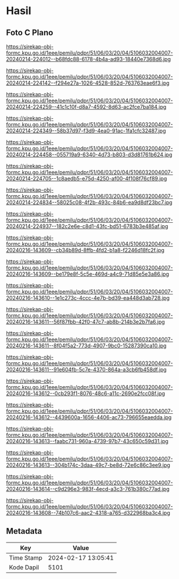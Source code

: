 # Hasil

## Foto C Plano

https://sirekap-obj-formc.kpu.go.id/1eee/pemilu/pdpr/51/06/03/20/04/5106032004007-20240214-224012--b68fdc88-6178-4b4a-ad93-18440e7368d6.jpg

https://sirekap-obj-formc.kpu.go.id/1eee/pemilu/pdpr/51/06/03/20/04/5106032004007-20240214-224142--f294e27a-1026-4528-852d-763763eae6f3.jpg

https://sirekap-obj-formc.kpu.go.id/1eee/pemilu/pdpr/51/06/03/20/04/5106032004007-20240214-224259--41c1c10f-d8a7-4592-8d63-ac2fce7ba184.jpg

https://sirekap-obj-formc.kpu.go.id/1eee/pemilu/pdpr/51/06/03/20/04/5106032004007-20240214-224349--58b37d97-f3d9-4ea0-91ac-1fa1cfc32487.jpg

https://sirekap-obj-formc.kpu.go.id/1eee/pemilu/pdpr/51/06/03/20/04/5106032004007-20240214-224458--055719a9-6340-4d73-b803-d3d81761b624.jpg

https://sirekap-obj-formc.kpu.go.id/1eee/pemilu/pdpr/51/06/03/20/04/5106032004007-20240214-224705--1c8aedb5-e75d-4250-af00-4f108f76cf89.jpg

https://sirekap-obj-formc.kpu.go.id/1eee/pemilu/pdpr/51/06/03/20/04/5106032004007-20240214-224834--58025c08-4f2b-493c-84b6-ea9d8df23bc7.jpg

https://sirekap-obj-formc.kpu.go.id/1eee/pemilu/pdpr/51/06/03/20/04/5106032004007-20240214-224937--182c2e6e-c8d1-43fc-bd51-6783b3e485af.jpg

https://sirekap-obj-formc.kpu.go.id/1eee/pemilu/pdpr/51/06/03/20/04/5106032004007-20240216-143609--cb34b89d-8ffb-4fd2-b1a8-f2246d18fc2f.jpg

https://sirekap-obj-formc.kpu.go.id/1eee/pemilu/pdpr/51/06/03/20/04/5106032004007-20240216-143609--be179e8f-5c5e-469d-a4c9-71d85e5e3a86.jpg

https://sirekap-obj-formc.kpu.go.id/1eee/pemilu/pdpr/51/06/03/20/04/5106032004007-20240216-143610--1e1c273c-4ccc-4e7b-bd39-ea448d3ab728.jpg

https://sirekap-obj-formc.kpu.go.id/1eee/pemilu/pdpr/51/06/03/20/04/5106032004007-20240216-143611--56f87fbb-42f0-47c7-ab8b-214b3e2b7fa6.jpg

https://sirekap-obj-formc.kpu.go.id/1eee/pemilu/pdpr/51/06/03/20/04/5106032004007-20240216-143611--8f04f5a2-773d-4907-9bc0-15287390ca10.jpg

https://sirekap-obj-formc.kpu.go.id/1eee/pemilu/pdpr/51/06/03/20/04/5106032004007-20240216-143611--91e604fb-5c7e-4370-864a-a3cb6fb458df.jpg

https://sirekap-obj-formc.kpu.go.id/1eee/pemilu/pdpr/51/06/03/20/04/5106032004007-20240216-143612--0cb293f1-8076-48c6-a11c-2690e2fcc08f.jpg

https://sirekap-obj-formc.kpu.go.id/1eee/pemilu/pdpr/51/06/03/20/04/5106032004007-20240216-143612--4439600a-1656-4406-ac73-796655eaedda.jpg

https://sirekap-obj-formc.kpu.go.id/1eee/pemilu/pdpr/51/06/03/20/04/5106032004007-20240216-143613--faabc731-960a-4739-97b7-43c650c59d31.jpg

https://sirekap-obj-formc.kpu.go.id/1eee/pemilu/pdpr/51/06/03/20/04/5106032004007-20240216-143613--304b174c-3daa-49c7-be8d-72e6c86c3ee9.jpg

https://sirekap-obj-formc.kpu.go.id/1eee/pemilu/pdpr/51/06/03/20/04/5106032004007-20240216-143614--c9d296e3-983f-4ecd-a3c3-761b380c77ad.jpg

https://sirekap-obj-formc.kpu.go.id/1eee/pemilu/pdpr/51/06/03/20/04/5106032004007-20240216-143608--74b107c6-aac2-4318-a765-d322968ba3c4.jpg


## Metadata

| Key        | Value               |
| ---------- | ------------------- |
| Time Stamp | 2024-02-17 13:05:41 |
| Kode Dapil | 5101                |



